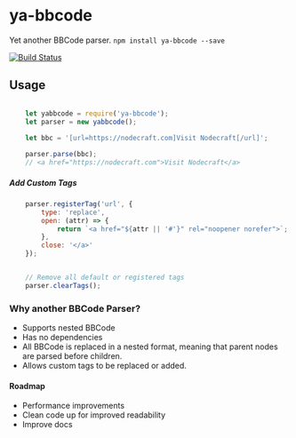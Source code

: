 # ya-bbcode
Yet another BBCode parser.
`npm install ya-bbcode --save`

[![Build Status](https://travis-ci.org/nodecraft/ya-bbcode.svg?branch=master)](https://travis-ci.org/nodecraft/ya-bbcode)

## Usage

```javascript

	let yabbcode = require('ya-bbcode');
	let parser = new yabbcode();
	
	let bbc = '[url=https://nodecraft.com]Visit Nodecraft[/url]';

	parser.parse(bbc);
	// <a href="https://nodecraft.com">Visit Nodecraft</a>

```

##### Add Custom Tags

```javascript
	parser.registerTag('url', {
		type: 'replace',
		open: (attr) => {
			return `<a href="${attr || '#'}" rel="noopener norefer">`;
		},
		close: '</a>'
	});


	// Remove all default or registered tags
	parser.clearTags();

```

### Why another BBCode Parser?
 - Supports nested BBCode
 - Has no dependencies
 - All BBCode is replaced in a nested format, meaning that parent nodes are parsed before children.
 - Allows custom tags to be replaced or added.

#### Roadmap
 - Performance improvements
 - Clean code up for improved readability
 - Improve docs
